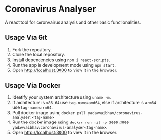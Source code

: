 # Coronavirus Analyser

A react tool for coronvairus analysis and other basic functionalities.

## Usage Via Git
1. Fork the repository.
2. Clone the local repository.
3. Install dependencies using `npm i react-scripts`.
4. Run the app in development mode using `npm start`.
5. Open [http://localhost:3000](http://localhost:3000) to view it in the browser.

## Usage Via Docker
1. Identify your system architecture using `uname -m`.
2. If architecture is `x86_64` use `tag-name=amd64`, else if architecture is `arm64` use `tag-name=arm64`.
3. Pull docker image using `docker pull yadavvaibhav/coronavirus-analyser:<tag-name>`
4. Run the docker image using `docker run -it -p 3000:3000 yadavvaibhav/coronavirus-analyser<tag-name>`.
5. Open [http://localhost:3000](http://localhost:3000) to view it in the browser.
